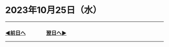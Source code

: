 # 2023年10月25日（水）

---

### [◀️前日へ](https://github.com/yuasys/chatty-journal/blob/main/2023/10/2023-10-24.md)&emsp;&emsp;&emsp;&emsp;[翌日へ▶️](https://github.com/yuasys/chatty-journal/blob/main/2023/10/2023-10-26.md)

---
